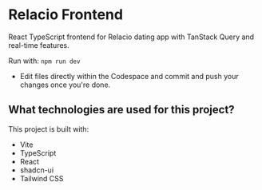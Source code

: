 # Relacio Frontend

React TypeScript frontend for Relacio dating app with TanStack Query and real-time features.

Run with: `npm run dev`
- Edit files directly within the Codespace and commit and push your changes once you're done.

## What technologies are used for this project?

This project is built with:

- Vite
- TypeScript
- React
- shadcn-ui
- Tailwind CSS


